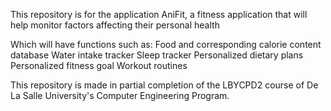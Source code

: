 This repository is for the application AniFit, a fitness application that will help monitor factors affecting their personal health

Which will have functions such as:
Food and corresponding calorie content database
Water intake tracker
Sleep tracker
Personalized dietary plans 
Personalized fitness goal
Workout routines

This repository is made in partial completion of the LBYCPD2 course of De La Salle University's Computer Engineering Program.
